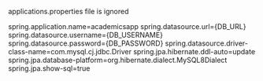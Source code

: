 applications.properties file is ignored


spring.application.name=academicsapp
spring.datasource.url={DB_URL}
spring.datasource.username={DB_USERNAME}
spring.datasource.password={DB_PASSWORD}
spring.datasource.driver-class-name=com.mysql.cj.jdbc.Driver
spring.jpa.hibernate.ddl-auto=update
spring.jpa.database-platform=org.hibernate.dialect.MySQL8Dialect
spring.jpa.show-sql=true
